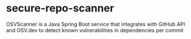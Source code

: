 # secure-repo-scanner
OSVScanner is a Java Spring Boot service that integrates with GitHub API and OSV.dev to detect known vulnerabilities in dependencies per commit
